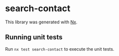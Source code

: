 # search-contact

This library was generated with [Nx](https://nx.dev).

## Running unit tests

Run `nx test search-contact` to execute the unit tests.
